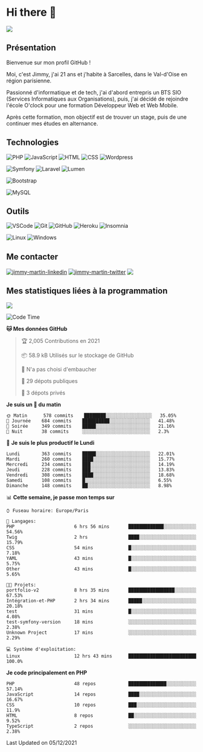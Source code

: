 # Hi there 👋

![](https://komarev.com/ghpvc/?username=jimmy-martin&color=1a1b27)

<!--
**jimmy-martin/jimmy-martin** is a ✨ _special_ ✨ repository because its `README.md` (this file) appears on your GitHub profile.

Here are some ideas to get you started:

- 🔭 I’m currently working on ...
- 🌱 I’m currently learning ...
- 👯 I’m looking to collaborate on ...
- 🤔 I’m looking for help with ...
- 💬 Ask me about ...
- 📫 How to reach me: ...
- 😄 Pronouns: ...
- ⚡ Fun fact: ...
-->

## Présentation

Bienvenue sur mon profil GitHub !

Moi, c'est Jimmy, j'ai 21 ans et j'habite à Sarcelles, dans le Val-d'Oise en région parisienne.

Passionné d'informatique et de tech, j'ai d'abord entrepris un BTS SIO (Services Informatiques aux Organisations), puis, j'ai décidé de rejoindre l'école O'clock pour une formation Développeur Web et Web Mobile.

Après cette formation, mon objectif est de trouver un stage, puis de une continuer mes études en alternance.

## Technologies

<div>

![PHP](https://img.shields.io/badge/PHP-777BB4?style=for-the-badge&logo=php&logoColor=white) ![JavaScript](https://img.shields.io/badge/JavaScript-F7DF1E?style=for-the-badge&logo=javascript&logoColor=black) ![HTML](https://img.shields.io/badge/HTML-E34F26?style=for-the-badge&logo=html5&logoColor=white) ![CSS](https://img.shields.io/badge/CSS-1572B6?&style=for-the-badge&logo=css3&logoColor=white) ![Wordpress](https://img.shields.io/badge/WordPress-0078D6?style=for-the-badge&logo=wordpress&logoColor=white)

</div>
<div>

![Symfony](https://img.shields.io/badge/Symfony-092E20?style=for-the-badge&logo=symfony&logoColor=white) ![Laravel](https://img.shields.io/badge/Laravel-FF2D20?style=for-the-badge&logo=laravel&logoColor=white) ![Lumen](https://img.shields.io/badge/Lumen-FF2D20?style=for-the-badge&logo=lumen&logoColor=white)

</div>
<div>

![Bootstrap](https://img.shields.io/badge/Bootstrap-563D7C?style=for-the-badge&logo=bootstrap&logoColor=white)

</div>
<div>

![MySQL](https://img.shields.io/badge/MySQL-4479A1?style=for-the-badge&logo=mysql&logoColor=white)

</div>

## Outils

![VSCode](https://img.shields.io/badge/VSCode-007ACC?style=for-the-badge&logo=visual-studio-code&logoColor=white)
![Git](https://img.shields.io/badge/Git-F05032?style=for-the-badge&logo=git&logoColor=white)
![GitHub](https://img.shields.io/badge/GitHub-100000?style=for-the-badge&logo=github&logoColor=white)
![Heroku](https://img.shields.io/badge/Heroku-6762a6?style=for-the-badge&logo=heroku&logoColor=white)
![Insomnia](https://img.shields.io/badge/Insomnia-5600cd?style=for-the-badge&logo=insomnia&logoColor=white)

![Linux](https://img.shields.io/badge/Linux-FCC624?style=for-the-badge&logo=linux&logoColor=white)
![Windows](https://img.shields.io/badge/Windows-0078D6?style=for-the-badge&logo=windows&logoColor=white)

## Me contacter

<p>
<a href="https://www.linkedin.com/in/jimmy-martin-dev/" target="blank"><img align="center" src="https://img.shields.io/badge/-LinkedIn-0077B5?style=for-the-badge&logo=Linkedin&logoColor=white&link=https://www.linkedin.com/in/jimmy-martin-dev/" alt="jimmy-martin-linkedin"/></a>
<a href="https://twitter.com/jimmydev_" target="blank"><img align="center" src="https://img.shields.io/badge/-Twitter-1DA1F2?style=for-the-badge&logo=Twitter&logoColor=white&link=https://twitter.com/jimmydev_" alt="jimmy-martin-twitter"/></a>
 <a href="mailto:jimmy.martin952@gmail.com" target="blank"><img align="center" src="https://img.shields.io/badge/gmail-D14836?style=for-the-badge&logo=gmail&logoColor=white" /></a>
</p>

## Mes statistiques liées à la programmation

<a href="https://github-readme-stats.vercel.app/api/top-langs/?username=jimmy-martin&layout=compact">
  <img align="center" src="https://github-readme-stats.vercel.app/api/top-langs/?username=jimmy-martin&layout=compact"/>
</a>



<!--START_SECTION:waka-->
![Code Time](http://img.shields.io/badge/Code%20Time-348%20hrs%2034%20mins-blue)

**🐱 Mes données GitHub** 

> 🏆 2,005 Contributions en 2021
 > 
> 📦 58.9 kB Utilisés sur le stockage de GitHub 
 > 
> 🚫 N'a pas choisi d'embaucher
 > 
> 📜 29 dépots publiques 
 > 
> 🔑 3 dépots privés  
 > 
**Je suis un 🐤 du matin** 

```text
🌞 Matin      578 commits    ████████░░░░░░░░░░░░░░░░░   35.05% 
🌆 Journée    684 commits    ██████████░░░░░░░░░░░░░░░   41.48% 
🌃 Soirée     349 commits    █████░░░░░░░░░░░░░░░░░░░░   21.16% 
🌙 Nuit       38 commits     ░░░░░░░░░░░░░░░░░░░░░░░░░   2.3%

```
📅 **Je suis le plus productif le Lundi** 

```text
Lundi        363 commits    █████░░░░░░░░░░░░░░░░░░░░   22.01% 
Mardi        260 commits    ████░░░░░░░░░░░░░░░░░░░░░   15.77% 
Mercredi     234 commits    ███░░░░░░░░░░░░░░░░░░░░░░   14.19% 
Jeudi        228 commits    ███░░░░░░░░░░░░░░░░░░░░░░   13.83% 
Vendredi     308 commits    ████░░░░░░░░░░░░░░░░░░░░░   18.68% 
Samedi       108 commits    █░░░░░░░░░░░░░░░░░░░░░░░░   6.55% 
Dimanche     148 commits    ██░░░░░░░░░░░░░░░░░░░░░░░   8.98%

```


📊 **Cette semaine, je passe mon temps sur** 

```text
⌚︎ Fuseau horaire: Europe/Paris

💬 Langages: 
PHP                      6 hrs 56 mins       █████████████░░░░░░░░░░░░   54.56% 
Twig                     2 hrs               ████░░░░░░░░░░░░░░░░░░░░░   15.79% 
CSS                      54 mins             █░░░░░░░░░░░░░░░░░░░░░░░░   7.18% 
YAML                     43 mins             █░░░░░░░░░░░░░░░░░░░░░░░░   5.75% 
Other                    43 mins             █░░░░░░░░░░░░░░░░░░░░░░░░   5.65%

🐱‍💻 Projets: 
portfolio-v2             8 hrs 35 mins       █████████████████░░░░░░░░   67.53% 
Intégration-et-PHP       2 hrs 34 mins       █████░░░░░░░░░░░░░░░░░░░░   20.18% 
test                     31 mins             █░░░░░░░░░░░░░░░░░░░░░░░░   4.08% 
test-symfony-version     18 mins             ░░░░░░░░░░░░░░░░░░░░░░░░░   2.38% 
Unknown Project          17 mins             ░░░░░░░░░░░░░░░░░░░░░░░░░   2.29%

💻 Système d'exploitation: 
Linux                    12 hrs 43 mins      █████████████████████████   100.0%

```

**Je code principalement en PHP** 

```text
PHP                      48 repos            ██████████████░░░░░░░░░░░   57.14% 
JavaScript               14 repos            ████░░░░░░░░░░░░░░░░░░░░░   16.67% 
CSS                      10 repos            ███░░░░░░░░░░░░░░░░░░░░░░   11.9% 
HTML                     8 repos             ██░░░░░░░░░░░░░░░░░░░░░░░   9.52% 
TypeScript               2 repos             ░░░░░░░░░░░░░░░░░░░░░░░░░   2.38%

```



 Last Updated on 05/12/2021
<!--END_SECTION:waka-->


